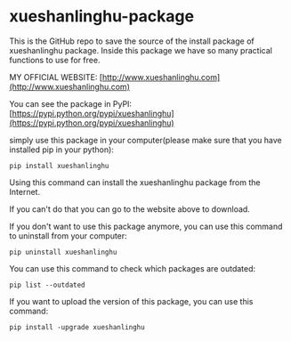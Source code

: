 # xueshanlinghu-package
This is the GitHub repo to save the source of the install package of xueshanlinghu package. Inside this package we have so many practical functions to use for free.

MY OFFICIAL WEBSITE: [http://www.xueshanlinghu.com](http://www.xueshanlinghu.com)

You can see the package in PyPI:
[https://pypi.python.org/pypi/xueshanlinghu](https://pypi.python.org/pypi/xueshanlinghu)

simply use this package in your computer(please make sure that you have installed pip in your python):

    pip install xueshanlinghu

Using this command can install the xueshanlinghu package from the Internet.

If you can't do that you can go to the website above to download.

If you don't want to use this package anymore, you can use this command to uninstall from your computer:

    pip uninstall xueshanlinghu

You can use this command to check which packages are outdated:

    pip list --outdated

If you want to upload the version of this package, you can use this command:

    pip install -upgrade xueshanlinghu
